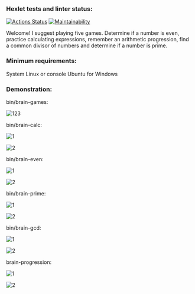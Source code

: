 ### Hexlet tests and linter status:
[![Actions Status](https://github.com/nneversky/fullstack-javascript-project-44/actions/workflows/hexlet-check.yml/badge.svg)](https://github.com/nneversky/fullstack-javascript-project-44/actions) [![Maintainability](https://api.codeclimate.com/v1/badges/bc6b1d4b7a6524a6d66c/maintainability)](https://codeclimate.com/github/nneversky/fullstack-javascript-project-44/maintainability)


Welcome! I suggest playing five games. Determine if a number is even, practice calculating expressions, 
remember an arithmetic progression, find a common divisor of numbers and determine if a number is prime.

### Minimum requirements:
System Linux or console Ubuntu for Windows

### Demonstration:

bin/brain-games:

![123](https://github.com/nneversky/fullstack-javascript-project-44/assets/106491710/49d523d5-6487-495e-8876-c7da5e05629a)


bin/brain-calc:

![1](https://github.com/nneversky/fullstack-javascript-project-44/assets/106491710/352e1ea2-c3c5-4724-a0dc-a4a5b7d33589)

![2](https://github.com/nneversky/fullstack-javascript-project-44/assets/106491710/954df461-60b4-4699-a1e0-3ece87c5e814)


bin/brain-even:

![1](https://github.com/nneversky/fullstack-javascript-project-44/assets/106491710/e2965fb8-6fbd-4843-91fd-a9e972718faa)

![2](https://github.com/nneversky/fullstack-javascript-project-44/assets/106491710/c0eb38c6-9323-4782-a5fc-9561948d3186)


bin/brain-prime:

![1](https://github.com/nneversky/fullstack-javascript-project-44/assets/106491710/3a1a2357-7bd6-45be-a2a4-a979fcfe1b15)

![2](https://github.com/nneversky/fullstack-javascript-project-44/assets/106491710/f506d014-8e45-4c4c-a777-b53129b1291b)


bin/brain-gcd:

![1](https://github.com/nneversky/fullstack-javascript-project-44/assets/106491710/0690e89f-1d6b-4394-b4d9-c184df311e35)

![2](https://github.com/nneversky/fullstack-javascript-project-44/assets/106491710/f209602d-5305-4926-a243-fb54a5d2b68a)


brain-progression:

![1](https://github.com/nneversky/fullstack-javascript-project-44/assets/106491710/95d055d9-a222-4e25-8ab6-d86eb63cdbc4)

![2](https://github.com/nneversky/fullstack-javascript-project-44/assets/106491710/e7231484-9fc6-47a6-8b2d-deb0677651f4)
